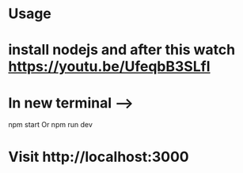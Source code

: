 # Usage
install nodejs
and after this watch 
https://youtu.be/UfeqbB3SLfI 
=====================
# In new terminal --> 

 npm start
 Or
 npm run dev 
# Visit http://localhost:3000
